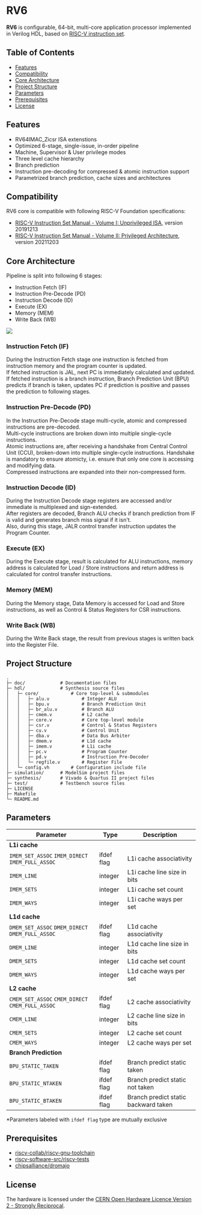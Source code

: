 # RV6
**RV6** is configurable, 64-bit, multi-core application processor implemented in Verilog HDL, based on [RISC-V instruction set](https://riscv.org).

## Table of Contents
- [Features](https://github.com/kiclu/rv6#features)
- [Compatibility](https://github.com/kiclu/rv6#compatibility)
- [Core Architecture](https://github.com/kiclu/rv6#core-architecture)
- [Project Structure](https://github.com/kiclu/rv6#project-structure)
- [Parameters](https://github.com/kiclu/rv6#parameters)
- [Prerequisites](https://github.com/kiclu/rv6#prerequisites)
- [License](https://github.com/kiclu/rv6#license)

## Features
- RV64IMAC_Zicsr ISA extenstions
- Optimized 6-stage, single-issue, in-order pipeline
- Machine, Supervisor & User privilege modes
- Three level cache hierarchy
- Branch prediction
- Instruction pre-decoding for compressed & atomic instruction support
- Parametrized branch prediction, cache sizes and architectures

## Compatibility
RV6 core is compatible with following RISC-V Foundation specifications:
- [RISC-V Instruction Set Manual - Volume I: Unprivileged ISA](https://github.com/kiclu/rv6/blob/master/doc/riscv-unprivileged-isa.pdf), version 20191213
- [RISC-V Instruction Set Manual - Volume II: Privileged Architecture](https://github.com/kiclu/rv6/blob/master/doc/riscv-privileged-isa.pdf), version 20211203

## Core Architecture
Pipeline is split into following 6 stages:
- Instruction Fetch (IF)
- Instruction Pre-Decode (PD)
- Instruction Decode (ID)
- Execute (EX)
- Memory (MEM)
- Write Back (WB)

<img src="./doc/hart-schematic.png">

### Instruction Fetch (IF)
During the Instruction Fetch stage one instruction is fetched from instruction memory and the program counter is updated.<br>
If fetched instruction is JAL, next PC is immediately calculated and updated.<br>
If fetched instruction is a branch instruction, Branch Prediction Unit (BPU) predicts if branch is taken, updates PC if prediction is positive and passes the prediction to following stages.

### Instruction Pre-Decode (PD)
In the Instruction Pre-Decode stage multi-cycle, atomic and compressed instructions are pre-decoded.<br>
Multi-cycle instructions are broken down into multiple single-cycle instructions.<br>
Atomic instructions are, after receiving a handshake from Central Control Unit (CCU), broken-down into multiple single-cycle instructions.
Handshake is mandatory to ensure atomicty, i.e. ensure that only one core is accessing and modifying data.<br>
Compressed instructions are expanded into their non-compressed form.

### Instruction Decode (ID)
During the Instruction Decode stage registers are accessed and/or immediate is multiplexed and sign-extended.<br>
After registers are decoded, Branch ALU checks if branch prediction from IF is valid and generates branch miss signal if it isn't.<br>
Also, during this stage, JALR control transfer instruction updates the Program Counter.

### Execute (EX)
During the Execute stage, result is calculated for ALU instructions, memory address is calculated for Load / Store instructions and
return address is calculated for control transfer instructions.

### Memory (MEM)
During the Memory stage, Data Memory is accessed for Load and Store instructions, as well as Control & Status Registers for CSR instructions.

### Write Back (WB)
During the Write Back stage, the result from previous stages is written back into the Register File.

## Project Structure
```
.
├─ doc/             # Documentation files
├─ hdl/             # Synthesis source files
│   ├─ core/            # Core top-level & submodules
│   │   ├─ alu.v            # Integer ALU
│   │   ├─ bpu.v            # Branch Prediction Unit
│   │   ├─ br_alu.v         # Branch ALU
│   │   ├─ cmem.v           # L2 cache
│   │   ├─ core.v           # Core top-level module
│   │   ├─ csr.v            # Control & Status Registers
│   │   ├─ cu.v             # Control Unit
│   │   ├─ dba.v            # Data Bus Arbiter
│   │   ├─ dmem.v           # L1d cache
│   │   ├─ imem.v           # L1i cache
│   │   ├─ pc.v             # Program Counter
│   │   ├─ pd.v             # Instruction Pre-Decoder
│   │   └─ regfile.v        # Register File
│   └─ config.vh        # Configuration include file
├─ simulation/      # ModelSim project files
├─ synthesis/       # Vivado & Quartus II project files
├─ test/            # Testbench source files
├─ LICENSE
├─ Makefile
└─ README.md
```

## Parameters
| Parameter                                                             	  | Type    	    | Description                                      	|
|---------------------------------------------------------------------------|---------------|---------------------------------------------------|
|  **L1i cache**                                                            |               |                                                   |
| `IMEM_SET_ASSOC` `IMEM_DIRECT` `IMEM_FULL_ASSOC`                          | ifdef flag    | L1i cache associativity                         	|
| `IMEM_LINE`                                                           	  | integer 	    | L1i cache line size in bits 	                    |
| `IMEM_SETS`                                                           	  | integer 	    | L1i cache set count         	                    |
| `IMEM_WAYS`                                                           	  | integer 	    | L1i cache ways per set      	                    |
| **L1d cache**                                                             |               |                                                   |
| `DMEM_SET_ASSOC` `DMEM_DIRECT` `DMEM_FULL_ASSOC`                          | ifdef flag    | L1d cache associativity          	                |
| `DMEM_LINE`                                                           	  | integer 	    | L1d cache line size in bits 	                    |
| `DMEM_SETS`                                                           	  | integer 	    | L1d cache set count         	                    |
| `DMEM_WAYS`                                                           	  | integer 	    | L1d cache ways per set      	                    |
| **L2 cache**                                                              |               |                                                   |
| `CMEM_SET_ASSOC` `CMEM_DIRECT` `CMEM_FULL_ASSOC`                          | ifdef flag    | L2 cache associativity                        	  |
| `CMEM_LINE`                                                           	  | integer 	    | L2 cache line size in bits 	                      |
| `CMEM_SETS`                                                           	  | integer 	    | L2 cache set count         	                      |
| `CMEM_WAYS`                                                           	  | integer 	    | L2 cache ways per set      	                      |
| **Branch Prediction**                                                     |               |                                                   |
| `BPU_STATIC_TAKEN`                                                        | ifdef flag    | Branch predict static taken                       |
| `BPU_STATIC_NTAKEN`                                                       | ifdef flag    | Branch predict static not taken                   |
| `BPU_STATIC_BTAKEN`                                                       | ifdef flag    | Branch predict static backward taken              |

*Parameters labeled with `ifdef flag` type are mutually exclusive

## Prerequisites
- [riscv-collab/riscv-gnu-toolchain](https://github.com/riscv-collab/riscv-gnu-toolchain)
- [riscv-software-src/riscv-tests](https://github.com/riscv-software-src/riscv-tests)
- [chipsalliance/dromajo](https://github.com/chipsalliance/dromajo)

## License
The hardware is licensed under the [CERN Open Hardware Licence Version 2 - Strongly Reciprocal](https://ohwr.org/cern_ohl_s_v2.txt).
